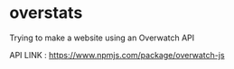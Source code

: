 # overstats
Trying to make a website using an Overwatch API

API LINK : https://www.npmjs.com/package/overwatch-js
